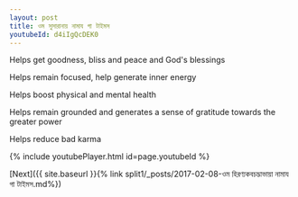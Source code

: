 ```yaml
---
layout: post
title: ওম সুসারানায় নামায গা টাইমস
youtubeId: d4iIgQcDEK0
---
```

 
 
Helps get goodness, bliss and peace and God's blessings
 
Helps remain focused, help generate inner energy 
 
Helps boost physical and mental health 
 
Helps remain grounded and generates a sense of gratitude towards the greater power 
 
Helps reduce bad karma
 
 
 
 


{% include youtubePlayer.html id=page.youtubeId %}
 
[Next]({{ site.baseurl }}{% link  split1/_posts/2017-02-08-ওম হিরণ্যকবচদ্ভাভায়া নামায গা টাইমস.md%})
 
